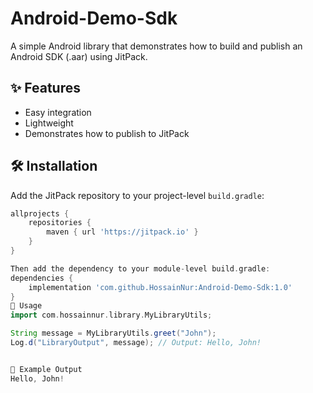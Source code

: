 # Android-Demo-Sdk

A simple Android library that demonstrates how to build and publish an Android SDK (.aar) using JitPack.

## ✨ Features

- Easy integration
- Lightweight
- Demonstrates how to publish to JitPack

## 🛠️ Installation

Add the JitPack repository to your project-level `build.gradle`:

```gradle
allprojects {
    repositories {
        maven { url 'https://jitpack.io' }
    }
}

Then add the dependency to your module-level build.gradle:
dependencies {
    implementation 'com.github.HossainNur:Android-Demo-Sdk:1.0'
}
🚀 Usage
import com.hossainnur.library.MyLibraryUtils;

String message = MyLibraryUtils.greet("John");
Log.d("LibraryOutput", message); // Output: Hello, John!


🧪 Example Output
Hello, John!

